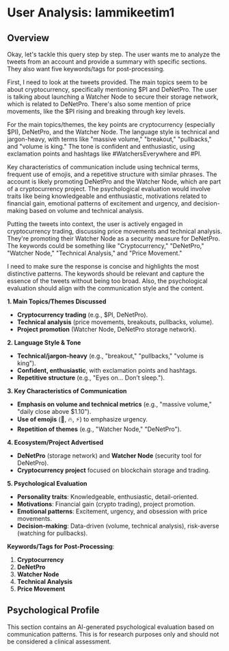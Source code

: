 # User Analysis: Iammikeetim1

## Overview

<think>
Okay, let's tackle this query step by step. The user wants me to analyze the tweets from an account and provide a summary with specific sections. They also want five keywords/tags for post-processing. 

First, I need to look at the tweets provided. The main topics seem to be about cryptocurrency, specifically mentioning $PI and DeNetPro. The user is talking about launching a Watcher Node to secure their storage network, which is related to DeNetPro. There's also some mention of price movements, like the $PI rising and breaking through key levels.

For the main topics/themes, the key points are cryptocurrency (especially $PI), DeNetPro, and the Watcher Node. The language style is technical and jargon-heavy, with terms like "massive volume," "breakout," "pullbacks," and "volume is king." The tone is confident and enthusiastic, using exclamation points and hashtags like #WatchersEverywhere and #PI.

Key characteristics of communication include using technical terms, frequent use of emojis, and a repetitive structure with similar phrases. The account is likely promoting DeNetPro and the Watcher Node, which are part of a cryptocurrency project. The psychological evaluation would involve traits like being knowledgeable and enthusiastic, motivations related to financial gain, emotional patterns of excitement and urgency, and decision-making based on volume and technical analysis.

Putting the tweets into context, the user is actively engaged in cryptocurrency trading, discussing price movements and technical analysis. They're promoting their Watcher Node as a security measure for DeNetPro. The keywords could be something like "Cryptocurrency," "DeNetPro," "Watcher Node," "Technical Analysis," and "Price Movement."

I need to make sure the response is concise and highlights the most distinctive patterns. The keywords should be relevant and capture the essence of the tweets without being too broad. Also, the psychological evaluation should align with the communication style and the content.
</think>

**1. Main Topics/Themes Discussed**  
- **Cryptocurrency trading** (e.g., $PI, DeNetPro).  
- **Technical analysis** (price movements, breakouts, pullbacks, volume).  
- **Project promotion** (Watcher Node, DeNetPro storage network).  

**2. Language Style & Tone**  
- **Technical/jargon-heavy** (e.g., "breakout," "pullbacks," "volume is king").  
- **Confident, enthusiastic**, with exclamation points and hashtags.  
- **Repetitive structure** (e.g., "Eyes on... Don’t sleep.").  

**3. Key Characteristics of Communication**  
- **Emphasis on volume and technical metrics** (e.g., "massive volume," "daily close above $1.10").  
- **Use of emojis** (🚀, 🔥, ⚡) to emphasize urgency.  
- **Repetition of themes** (e.g., "Watcher Node," "DeNetPro").  

**4. Ecosystem/Project Advertised**  
- **DeNetPro** (storage network) and **Watcher Node** (security tool for DeNetPro).  
- **Cryptocurrency project** focused on blockchain storage and trading.  

**5. Psychological Evaluation**  
- **Personality traits**: Knowledgeable, enthusiastic, detail-oriented.  
- **Motivations**: Financial gain (crypto trading), project promotion.  
- **Emotional patterns**: Excitement, urgency, and obsession with price movements.  
- **Decision-making**: Data-driven (volume, technical analysis), risk-averse (watching for pullbacks).  

**Keywords/Tags for Post-Processing**:  
1. **Cryptocurrency**  
2. **DeNetPro**  
3. **Watcher Node**  
4. **Technical Analysis**  
5. **Price Movement**

## Psychological Profile

This section contains an AI-generated psychological evaluation based on communication patterns. This is for research purposes only and should not be considered a clinical assessment.